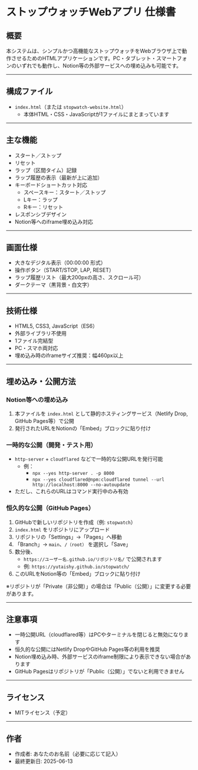 # ストップウォッチWebアプリ 仕様書

## 概要

本システムは、シンプルかつ高機能なストップウォッチをWebブラウザ上で動作させるためのHTMLアプリケーションです。PC・タブレット・スマートフォンのいずれでも動作し、Notion等の外部サービスへの埋め込みも可能です。

---

## 構成ファイル

- `index.html`（または `stopwatch-website.html`）
  - 本体HTML・CSS・JavaScriptが1ファイルにまとまっています

---

## 主な機能

- スタート／ストップ
- リセット
- ラップ（区間タイム）記録
- ラップ履歴の表示（最新が上に追加）
- キーボードショートカット対応
  - スペースキー：スタート／ストップ
  - Lキー：ラップ
  - Rキー：リセット
- レスポンシブデザイン
- Notion等へのiframe埋め込み対応

---

## 画面仕様

- 大きなデジタル表示（00:00:00 形式）
- 操作ボタン（START/STOP, LAP, RESET）
- ラップ履歴リスト（最大200pxの高さ、スクロール可）
- ダークテーマ（黒背景・白文字）

---

## 技術仕様

- HTML5, CSS3, JavaScript（ES6）
- 外部ライブラリ不使用
- 1ファイル完結型
- PC・スマホ両対応
- 埋め込み時のiframeサイズ推奨：幅460px以上

---

## 埋め込み・公開方法

### Notion等への埋め込み
1. 本ファイルを `index.html` として静的ホスティングサービス（Netlify Drop, GitHub Pages等）で公開
2. 発行されたURLをNotionの「Embed」ブロックに貼り付け

### 一時的な公開（開発・テスト用）
- `http-server` + `cloudflared` などで一時的な公開URLを発行可能
  - 例：
    - `npx --yes http-server . -p 8000`
    - `npx --yes cloudflared@npm:cloudflared tunnel --url http://localhost:8000 --no-autoupdate`
- ただし、これらのURLはコマンド実行中のみ有効

### 恒久的な公開（GitHub Pages）
1. GitHubで新しいリポジトリを作成（例: `stopwatch`）
2. `index.html` をリポジトリにアップロード
3. リポジトリの「Settings」→「Pages」へ移動
4. 「Branch」→ `main`、`/（root）` を選択し「Save」
5. 数分後、
   - `https://ユーザー名.github.io/リポジトリ名/` で公開されます
   - 例: `https://yutaishy.github.io/stopwatch/`
6. このURLをNotion等の「Embed」ブロックに貼り付け

※リポジトリが「Private（非公開）」の場合は「Public（公開）」に変更する必要があります。

---

## 注意事項

- 一時公開URL（cloudflared等）はPCやターミナルを閉じると無効になります
- 恒久的な公開にはNetlify DropやGitHub Pages等の利用を推奨
- Notion埋め込み時、外部サービスのiframe制限により表示できない場合があります
- GitHub Pagesはリポジトリが「Public（公開）」でないと利用できません

---

## ライセンス

- MITライセンス（予定）

---

## 作者

- 作成者: あなたのお名前（必要に応じて記入）
- 最終更新日: 2025-06-13 
